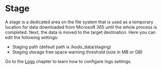# Stage

A stage is a dedicated area on the file system that is used as a temporary location for data downloaded from Microsoft 365 until the whole process is completed. Next, the data is moved to the target destination. Here you can edit the following settings:

* Staging path \(default path is /kodo\_data/staging\)
* Staging storage free space warning threshold \(size in MB or GB\)

Go to the [Logs]() chapter to learn how to configure logs settings.

